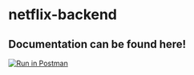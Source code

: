 # netflix-backend

## Documentation can be found here!

[![Run in Postman](https://run.pstmn.io/button.svg)](https://god.gw.postman.com/run-collection/:collection_id)

